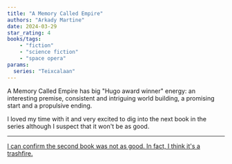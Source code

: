 ```yaml
---
title: "A Memory Called Empire"
authors: "Arkady Martine"
date: 2024-03-29
star_rating: 4
books/tags:
    - "fiction"
    - "science fiction"
    - "space opera"
params:
  series: "Teixcalaan"
---
```


A Memory Called Empire has big "Hugo award winner" energy: an interesting premise, consistent and intriguing world building, a promising start and a propulsive ending.

I loved my time with it and very excited to dig into the next book in the series although I suspect that it won't be as good.

<!--more--> 

---

[I can confirm the second book was not as good. In fact, I think it's a trashfire.](/books/2024-04-11)